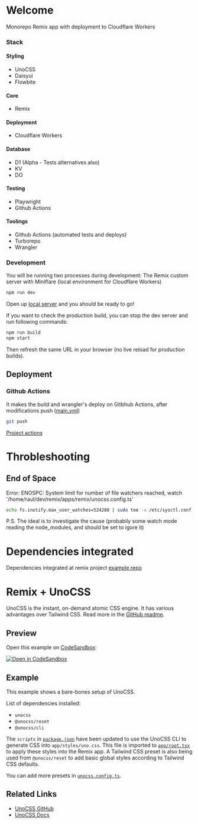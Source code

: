# Welcome
Monorepo Remix app with deployment to Cloudflare Workers

### Stack
#### Styling
- UnoCSS
- Daisyui
- Flowbite
#### Core
- Remix
#### Deployment
- Cloudflare Workers
#### Database
- D1 (Alpha - Tests alternatives also)
- KV 
- DO 
#### Testing 
- Playwright
- Github Actions
#### Toolings
- Github Actions (automated tests and deploys)
- Turborepo
- Wrangler

### Development
You will be running two processes during development:
The Remix custom server with Miniflare (local environment for Cloudflare Workers)
```sh
npm run dev
```
Open up [local server](http://127.0.0.1:8787) and you should be ready to go!

If you want to check the production build, you can stop the dev server and run following commands:

```sh
npm run build
npm start
```
Then refresh the same URL in your browser (no live reload for production builds).

## Deployment

### Github Actions
It makes the build and wrangler's deploy on Gitbhub Actions, after modifications push ([main.yml](https://github.com/rauleite/remix/blob/main/.github/workflows/main.yml))

```sh
git push
```
[Project actions](https://github.com/rauleite/remix/actions)

# Throbleshooting
## End of Space 
Error: ENOSPC: System limit for number of file watchers reached, watch '/home/raul/dev/remix/apps/remix/unocss.config.ts'

```bash
echo fs.inotify.max_user_watches=524288 | sudo tee -a /etc/sysctl.conf && sudo sysctl -p
```
P.S. The ideal is to investigate the cause (probabily some watch mode reading the node_modules, and should be set to igore it)

# Dependencies integrated
Dependencies integrated at remix project
[example repo](https://github.com/remix-run/examples/tree/main/unocss)

# Remix + UnoCSS
UnoCSS is the instant, on-demand atomic CSS engine. It has various advantages over Tailwind CSS. Read more in the [GitHub readme](https://github.com/unocss/unocss).

## Preview

Open this example on [CodeSandbox](https://codesandbox.com):

[![Open in CodeSandbox](https://codesandbox.io/static/img/play-codesandbox.svg)](https://codesandbox.io/s/github/remix-run/examples/tree/main/unocss)

## Example

This example shows a bare-bones setup of UnoCSS.

List of dependencies installed:

- `unocss`
- `@unocss/reset`
- `@unocss/cli`

The `scripts` in [`package.json`](./package.json) have been updated to use the UnoCSS CLI to generate CSS into `app/styles/uno.css`. This file is imported to [`app/root.tsx`](./app/root.tsx) to apply these styles into the Remix app. A Tailwind CSS preset is also being used from `@unocss/reset` to add basic global styles according to Tailwind CSS defaults.

You can add more presets in [`unocss.config.ts`](./unocss.config.ts).

## Related Links

- [UnoCSS GitHub](https://github.com/unocss/unocss)
- [UnoCSS Docs](https://uno.antfu.me)

